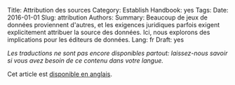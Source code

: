 Title: Attribution des sources
Category: Establish
Handbook: yes
Tags:
Date: 2016-01-01
Slug: attribution
Authors:
Summary: Beaucoup de jeux de données proviennent d'autres, et les exigences juridiques parfois exigent explicitement attribuer la source des données. Ici, nous explorons des implications pour les éditeurs de données.
Lang: fr
Draft: yes


<em>Les traductions ne sont pas encore disponibles partout: laissez-nous savoir si vous avez besoin de ce contenu dans votre langue.</em>

Cet article est [disponible en anglais](/en/establish/attribution).

